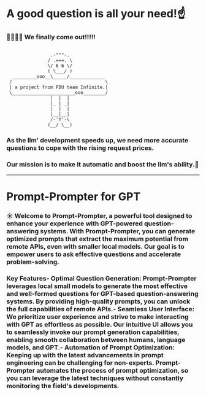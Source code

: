 #  A good question is all your need!:point_up:
### :rocket::rocket::rocket::rocket: We finally come out!!!!!
```

                .-"""-.
               / .===. \
               \/ 6 6 \/
               ( \___/ )
  _________ooo__\_____/_____________
 /                                  \
 | a project from FDU team Infinite.|
 \_______________________ooo________/ 
                |  |  |
                |_ | _|
                |  |  |
                |__|__|
                /-'Y'-\
               (__/ \__)
```

### As the llm' development speeds up, we need more accurate questions to cope with the rising request prices.
### Our mission is to make it automatic and boost the llm's ability.:facepunch:
---
# Prompt-Prompter for GPT

### :sunny: Welcome to Prompt-Prompter, a powerful tool designed to enhance your experience with GPT-powered question-answering systems. With Prompt-Prompter, you can generate optimized prompts that extract the maximum potential from remote APIs, even with smaller local models. Our goal is to empower users to ask effective questions and accelerate problem-solving.
### Key Features- Optimal Question Generation: Prompt-Prompter leverages local small models to generate the most effective and well-formed questions for GPT-based question-answering systems. By providing high-quality prompts, you can unlock the full capabilities of remote APIs.- Seamless User Interface: We prioritize user experience and strive to make interacting with GPT as effortless as possible. Our intuitive UI allows you to seamlessly invoke our prompt generation capabilities, enabling smooth collaboration between humans, language models, and GPT.- Automation of Prompt Optimization: Keeping up with the latest advancements in prompt engineering can be challenging for non-experts. Prompt-Prompter automates the process of prompt optimization, so you can leverage the latest techniques without constantly monitoring the field's developments.
